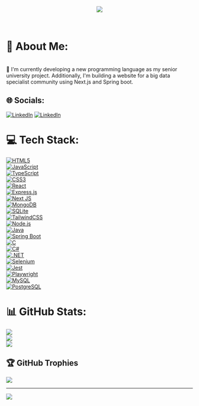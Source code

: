 <h1 align="center">
    <img src="https://readme-typing-svg.herokuapp.com/?font=Righteous&size=35&center=true&vCenter=true&width=500&height=70&duration=4000&lines=Hi+There!+👋;+I'm+Mohammad+Abbass!;+A+passionate+Full+Stack+developer;" />
</h1>

<br/>

# 💫 About Me:
<br>🔭 I'm currently developing a new programming language as my senior university project. Additionally, I'm building a website for a big data specialist community using Next.js and Spring boot.


## 🌐 Socials:
[![LinkedIn](https://img.shields.io/badge/LinkedIn-%230077B5.svg?logo=linkedin&logoColor=white)](https://linkedin.com/in/https://www.linkedin.com/in/mohammad-abbass/) 
[![LinkedIn](https://img.shields.io/badge/LinkedIn-%230077B5.svg?logo=linkedin&logoColor=white)](https://linkedin.com/in/https://www.linkedin.com/in/mohammad-abbass/)  
  

# 💻 Tech Stack:
  [![HTML5](https://img.shields.io/badge/html5-%23E34F26.svg?style=for-the-badge&logo=html5&logoColor=white)](https://www.w3schools.com/html/)  
  [![JavaScript](https://img.shields.io/badge/javascript-%23323330.svg?style=for-the-badge&logo=javascript&logoColor=%23F7DF1E)](https://www.w3schools.com/js/)  
  [![TypeScript](https://img.shields.io/badge/typescript-%23007ACC.svg?style=for-the-badge&logo=typescript&logoColor=white)](https://www.typescriptlang.org/)  
  [![CSS3](https://img.shields.io/badge/css3-%231572B6.svg?style=for-the-badge&logo=css3&logoColor=white)](https://www.w3schools.com/css/)  
  [![React](https://img.shields.io/badge/react-%2320232a.svg?style=for-the-badge&logo=react&logoColor=%2361DAFB)](https://reactjs.org/)  
  [![Express.js](https://img.shields.io/badge/express.js-%23404d59.svg?style=for-the-badge&logo=express&logoColor=%2361DAFB)](https://expressjs.com/)  
  [![Next JS](https://img.shields.io/badge/Next-black?style=for-the-badge&logo=next.js&logoColor=white)](https://nextjs.org/)  
  [![MongoDB](https://img.shields.io/badge/MongoDB-%234ea94b.svg?style=for-the-badge&logo=mongodb&logoColor=white)](https://www.mongodb.com/)  
  [![SQLite](https://img.shields.io/badge/sqlite-%2307405e.svg?style=for-the-badge&logo=sqlite&logoColor=white)](https://www.sqlite.org/)  
  [![TailwindCSS](https://img.shields.io/badge/tailwindcss-%2338B2AC.svg?style=for-the-badge&logo=tailwind-css&logoColor=white)](https://tailwindcss.com/)  
  [![Node.js](https://img.shields.io/badge/node.js-6DA55F?style=for-the-badge&logo=node.js&logoColor=white)](https://nodejs.org/)  
  [![Java](https://img.shields.io/badge/java-007396?style=for-the-badge&logo=java&logoColor=white)](https://www.java.com/)  
  [![Spring Boot](https://img.shields.io/badge/spring%20boot-6DB33F?style=for-the-badge&logo=springboot&logoColor=white)](https://spring.io/projects/spring-boot)  
  [![C](https://img.shields.io/badge/c-A8B9CC?style=for-the-badge&logo=c&logoColor=white)](https://www.gnu.org/software/gnu-c-manual/gnu-c-manual.html)  
  [![C#](https://img.shields.io/badge/c%23-239120?style=for-the-badge&logo=csharp&logoColor=white)](https://docs.microsoft.com/en-us/dotnet/csharp/)  
  [![.NET](https://img.shields.io/badge/.NET-512BD4?style=for-the-badge&logo=dotnet&logoColor=white)](https://dotnet.microsoft.com/)  
  [![Selenium](https://img.shields.io/badge/selenium-43B02A?style=for-the-badge&logo=selenium&logoColor=white)](https://www.selenium.dev/)  
  [![Jest](https://img.shields.io/badge/jest-C21325?style=for-the-badge&logo=jest&logoColor=white)](https://jestjs.io/)  
  [![Playwright](https://img.shields.io/badge/playwright-2E8B57?style=for-the-badge&logo=playwright&logoColor=white)](https://playwright.dev/)  
  [![MySQL](https://img.shields.io/badge/mysql-4479A1?style=for-the-badge&logo=mysql&logoColor=white)](https://www.mysql.com/)  
  [![PostgreSQL](https://img.shields.io/badge/postgresql-4169E1?style=for-the-badge&logo=postgresql&logoColor=white)](https://www.postgresql.org/)  

# 📊 GitHub Stats:
![](https://github-readme-stats.vercel.app/api?username=Mohammad-y-abbass&theme=dark&hide_border=false&include_all_commits=false&count_private=false)<br/>
![](https://github-readme-streak-stats.herokuapp.com/?user=Mohammad-y-abbass&theme=dark&hide_border=false)<br/>
![](https://github-readme-stats.vercel.app/api/top-langs/?username=Mohammad-y-abbass&theme=dark&hide_border=false&include_all_commits=false&count_private=false&layout=compact)

## 🏆 GitHub Trophies
![](https://github-profile-trophy.vercel.app/?username=Mohammad-y-abbass&theme=radical&no-frame=false&no-bg=false&margin-w=4)

---
[![](https://visitcount.itsvg.in/api?id=Mohammad-y-abbass&icon=0&color=0)](https://visitcount.itsvg.in)

<!-- Proudly created with GPRM ( https://gprm.itsvg.in ) -->
